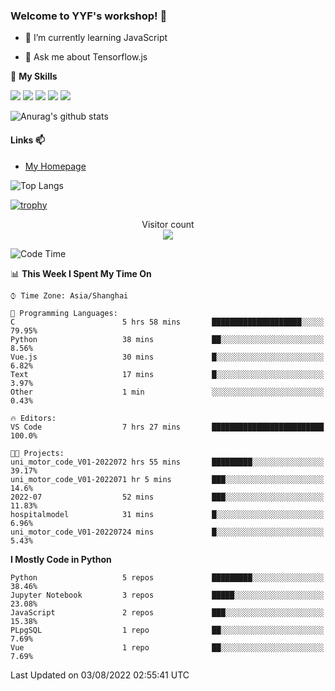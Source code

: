 ### Welcome to YYF's workshop! 👋

<!--
**YifeiYang210/YifeiYang210** is a ✨ _special_ ✨ repository because its `README.md` (this file) appears on your GitHub profile.

Here are some ideas to get you started:

- 🔭 I’m currently working on ...
- 🌱 I’m currently learning ...
- 👯 I’m looking to collaborate on ...
- 🤔 I’m looking for help with ...
- 💬 Ask me about ...
- 📫 How to reach me: ...
- 😄 Pronouns: ...
- ⚡ Fun fact: ...
-->

- 🌱 I’m currently learning JavaScript

- 💬 Ask me about Tensorflow.js

🌟 **My Skills**
<!-- [![](https://img.shields.io/badge/{徽标标题}-{徽标内容}-{徽标颜色}.svg)]({linkUrl}) -->

![](https://img.shields.io/badge/-Python-3f7fbd?logo=Python&logoColor=fff)
![](https://img.shields.io/badge/-DeepLearning-3f7fbd?logo=Pandas&logoColor=fff)
![](https://img.shields.io/badge/-Wechat-3f7fbd?logo=Wechat&logoColor=fff)
![](https://img.shields.io/badge/-C%2B%2B-3f7fbd?logo=C%2B%2B&logoColor=fff)
![](https://img.shields.io/badge/-JavaScript-3f7fbd?logo=JavaScript&logoColor=fff)

![Anurag's github stats](https://github-readme-stats.vercel.app/api?username=YifeiYang210&theme=maroongold)



#### Links 📫

* [My Homepage](https://YifeiYang210.github.io/blog/)

![Top Langs](https://github-readme-stats.vercel.app/api/top-langs/?username=YifeiYang210&hide=roff,c)

[![trophy](https://github-profile-trophy.vercel.app/?username=YifeiYang210&theme=dracula&row=2&column=3)](https://github.com/ryo-ma/github-profile-trophy)

<p align="center"> 
  Visitor count<br>
  <img src="https://profile-counter.glitch.me/YifeiYang210/count.svg" />
</p>

<!--START_SECTION:waka-->
![Code Time](http://img.shields.io/badge/Code%20Time-1%2C118%20hrs%2011%20mins-blue)

📊 **This Week I Spent My Time On** 

```text
⌚︎ Time Zone: Asia/Shanghai

💬 Programming Languages: 
C                        5 hrs 58 mins       ████████████████████░░░░░   79.95% 
Python                   38 mins             ██░░░░░░░░░░░░░░░░░░░░░░░   8.56% 
Vue.js                   30 mins             █░░░░░░░░░░░░░░░░░░░░░░░░   6.82% 
Text                     17 mins             █░░░░░░░░░░░░░░░░░░░░░░░░   3.97% 
Other                    1 min               ░░░░░░░░░░░░░░░░░░░░░░░░░   0.43%

🔥 Editors: 
VS Code                  7 hrs 27 mins       █████████████████████████   100.0%

🐱‍💻 Projects: 
uni_motor_code_V01-2022072 hrs 55 mins       █████████░░░░░░░░░░░░░░░░   39.17% 
uni_motor_code_V01-2022071 hr 5 mins         ███░░░░░░░░░░░░░░░░░░░░░░   14.6% 
2022-07                  52 mins             ███░░░░░░░░░░░░░░░░░░░░░░   11.83% 
hospitalmodel            31 mins             █░░░░░░░░░░░░░░░░░░░░░░░░   6.96% 
uni_motor_code_V01-20220724 mins             █░░░░░░░░░░░░░░░░░░░░░░░░   5.43%

```

**I Mostly Code in Python** 

```text
Python                   5 repos             █████████░░░░░░░░░░░░░░░░   38.46% 
Jupyter Notebook         3 repos             █████░░░░░░░░░░░░░░░░░░░░   23.08% 
JavaScript               2 repos             ███░░░░░░░░░░░░░░░░░░░░░░   15.38% 
PLpgSQL                  1 repo              ██░░░░░░░░░░░░░░░░░░░░░░░   7.69% 
Vue                      1 repo              ██░░░░░░░░░░░░░░░░░░░░░░░   7.69%

```



 Last Updated on 03/08/2022 02:55:41 UTC
<!--END_SECTION:waka-->


